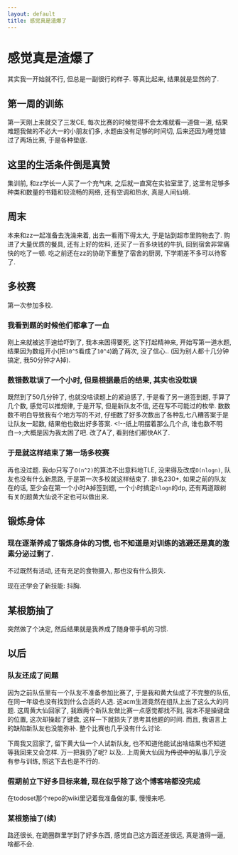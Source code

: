```yaml
---
layout: default
title: 感觉真是渣爆了
---
```


# 感觉真是渣爆了
其实我一开始就不行, 但总是一副很行的样子. 等真比起来, 结果就是显然的了.
## 第一周的训练
第一天刚上来就交了三发CE, 每次比赛的时候觉得不会太难就看一道做一道, 结果难题我做的不必大一的小朋友们多, 水题由没有足够的时间切, 后来还因为睡觉错过了两场比赛, 于是各种垫底.
## 这里的生活条件倒是真赞
集训前, 和zz学长一人买了一个充气床, 之后就一直窝在实验室里了, 这里有足够多种类和数量的书籍和较流畅的网络, 还有空调和热水, 真是人间仙境.
## 周末
本来和zz一起准备去洗澡来着, 出去一看雨下得太大, 于是钻到超市里购物去了. 购进了大量优质的餐具, 还有上好的佐料, 还买了一百多块钱的牛扒, 回到宿舍非常痛快的吃了一顿. 吃之前还在zz的协助下重整了宿舍的厨房, 下学期差不多可以待客了.
## 多校赛
第一次参加多校.
### 我看到题的时候他们都拿了一血
刚上来就被这手速给吓到了, 我本来困得要死, 这下打起精神来, 开始写第一道水题, 结果因为数组开小(把`10^5`看成了`10^4`)跪了两次, 没了信心.. (因为别人都十几分钟搞定, 我50分钟才A掉).
### 数错数耽误了一个小时, 但是根据最后的结果, 其实也没耽误
既然到了50几分钟了, 也就没啥读题上的紧迫感了, 于是看了另一道签到题, 手算了几个数, 感觉可以推规律, 于是开写, 但是新队友不信, 还在写不可能过的枚举. 数数数不明白导致我有个地方写的不对, 仔细数了好多次数出了各种乱七八糟答案于是让队友一起数, 结果他也数出好多答案. &lt;!--纸上明摆着那么几个点, 谁也数不明白-->;大概是因为我太困了吧. 改了A了, 看到他们都快AK了.
### 于是就这样结束了第一场多校赛
再也没过题. 我dp只写了`O(n^2)`的算法不出意料地TLE, 没来得及改成`O(nlogn)`, 队友也没有什么新思路, 于是第一次多校就这样结束了. 排名230+, 如果之前的队友在的话, 至少会在第一个小时A掉签到题, 一个小时搞定`nlogn`的dp, 还有两道跟树有关的题黄大仙说不定也可以做出来.
## 锻炼身体
### 现在逐渐养成了锻炼身体的习惯, 也不知道是对训练的逃避还是真的激素分泌过剩了.

不过既然有活动, 还有充足的食物摄入, 那也没有什么损失.

现在还学会了新技能: 抖胸.
## 某根筋抽了
突然做了个决定, 然后结果就是我养成了随身带手机的习惯.
## 以后
### 队友还成了问题
因为之前队伍里有一个队友不准备参加比赛了, 于是我和黄大仙成了不完整的队伍, 在同一年级也没有找到什么合适的人选. 这acm生涯竟然在组队上出了这么大的问题. 这周黄大仙回家了, 我跟两个新队友做比赛一点感觉都找不到, 我本不是操键盘的位置, 这次却操起了键盘, 这样一下就损失了思考其他题的时间. 而且, 我语言上的缺陷新队友也没能弥补. 整个比赛也几乎没有什么讨论.

下周我又回家了, 留下黄大仙一个人试新队友, 也不知道他能试出啥结果也不知道等我回来又会怎样. 万一把我扔了呢? 以及.. 上周黄大仙因为<del>传说中的</del>私事几乎没有参与训练, 照这下去也是不行的.
### 假期前立下好多目标来着, 现在似乎除了这个博客啥都没完成
在todoset那个repo的wiki里记着我准备做的事, 慢慢来吧.
### 某根筋抽了(续)
路还很长, 在跪圈群里学到了好多东西, 感觉自己这方面还差很远, 真是渣得一逼, 啥都不会.
